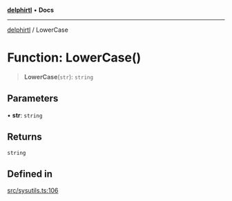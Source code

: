 [**delphirtl**](../README.md) • **Docs**

***

[delphirtl](../globals.md) / LowerCase

# Function: LowerCase()

> **LowerCase**(`str`): `string`

## Parameters

• **str**: `string`

## Returns

`string`

## Defined in

[src/sysutils.ts:106](https://github.com/chuacw/delphirtl/blob/9155347a443be8e1df1021d02dbd646d9cee97fc/src/sysutils.ts#L106)
